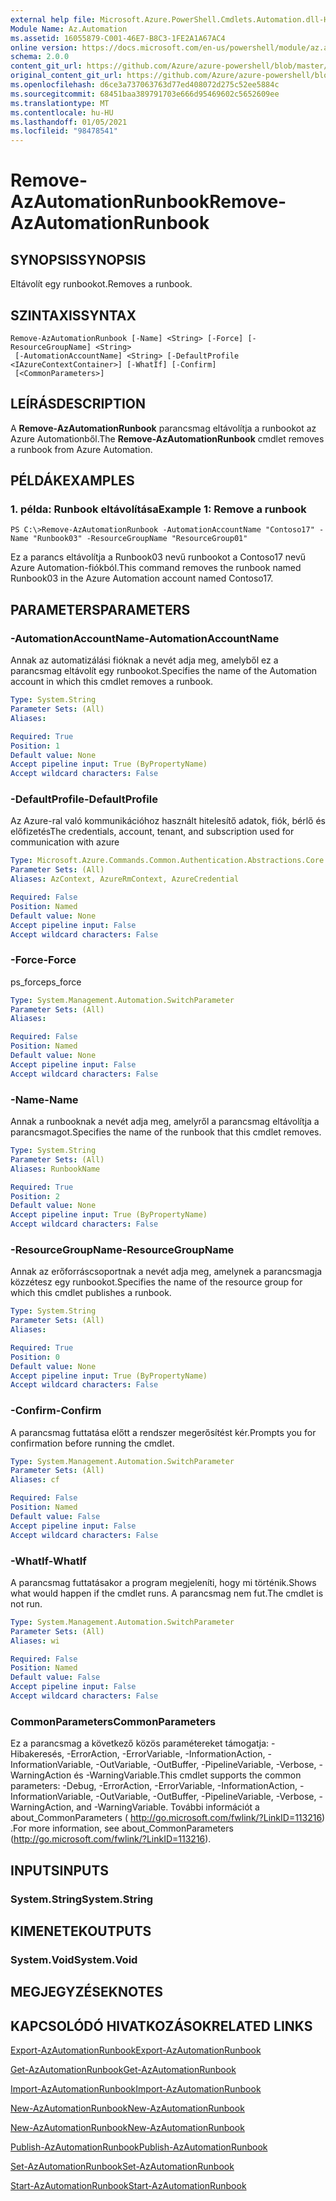 ```yaml
---
external help file: Microsoft.Azure.PowerShell.Cmdlets.Automation.dll-Help.xml
Module Name: Az.Automation
ms.assetid: 16055879-C001-46E7-B8C3-1FE2A1A67AC4
online version: https://docs.microsoft.com/en-us/powershell/module/az.automation/remove-azautomationrunbook
schema: 2.0.0
content_git_url: https://github.com/Azure/azure-powershell/blob/master/src/Automation/Automation/help/Remove-AzAutomationRunbook.md
original_content_git_url: https://github.com/Azure/azure-powershell/blob/master/src/Automation/Automation/help/Remove-AzAutomationRunbook.md
ms.openlocfilehash: d6ce3a737063763d77ed408072d275c52ee5884c
ms.sourcegitcommit: 68451baa389791703e666d95469602c5652609ee
ms.translationtype: MT
ms.contentlocale: hu-HU
ms.lasthandoff: 01/05/2021
ms.locfileid: "98478541"
---
```

# <span data-ttu-id="e8ae9-101">Remove-AzAutomationRunbook</span><span class="sxs-lookup"><span data-stu-id="e8ae9-101">Remove-AzAutomationRunbook</span></span>

## <span data-ttu-id="e8ae9-102">SYNOPSIS</span><span class="sxs-lookup"><span data-stu-id="e8ae9-102">SYNOPSIS</span></span>
<span data-ttu-id="e8ae9-103">Eltávolít egy runbookot.</span><span class="sxs-lookup"><span data-stu-id="e8ae9-103">Removes a runbook.</span></span>

## <span data-ttu-id="e8ae9-104">SZINTAXIS</span><span class="sxs-lookup"><span data-stu-id="e8ae9-104">SYNTAX</span></span>

```
Remove-AzAutomationRunbook [-Name] <String> [-Force] [-ResourceGroupName] <String>
 [-AutomationAccountName] <String> [-DefaultProfile <IAzureContextContainer>] [-WhatIf] [-Confirm]
 [<CommonParameters>]
```

## <span data-ttu-id="e8ae9-105">LEÍRÁS</span><span class="sxs-lookup"><span data-stu-id="e8ae9-105">DESCRIPTION</span></span>
<span data-ttu-id="e8ae9-106">A **Remove-AzAutomationRunbook** parancsmag eltávolítja a runbookot az Azure Automationből.</span><span class="sxs-lookup"><span data-stu-id="e8ae9-106">The **Remove-AzAutomationRunbook** cmdlet removes a runbook from Azure Automation.</span></span>

## <span data-ttu-id="e8ae9-107">PÉLDÁK</span><span class="sxs-lookup"><span data-stu-id="e8ae9-107">EXAMPLES</span></span>

### <span data-ttu-id="e8ae9-108">1. példa: Runbook eltávolítása</span><span class="sxs-lookup"><span data-stu-id="e8ae9-108">Example 1: Remove a runbook</span></span>
```
PS C:\>Remove-AzAutomationRunbook -AutomationAccountName "Contoso17" -Name "Runbook03" -ResourceGroupName "ResourceGroup01"
```

<span data-ttu-id="e8ae9-109">Ez a parancs eltávolítja a Runbook03 nevű runbookot a Contoso17 nevű Azure Automation-fiókból.</span><span class="sxs-lookup"><span data-stu-id="e8ae9-109">This command removes the runbook named Runbook03 in the Azure Automation account named Contoso17.</span></span>

## <span data-ttu-id="e8ae9-110">PARAMETERS</span><span class="sxs-lookup"><span data-stu-id="e8ae9-110">PARAMETERS</span></span>

### <span data-ttu-id="e8ae9-111">-AutomationAccountName</span><span class="sxs-lookup"><span data-stu-id="e8ae9-111">-AutomationAccountName</span></span>
<span data-ttu-id="e8ae9-112">Annak az automatizálási fióknak a nevét adja meg, amelyből ez a parancsmag eltávolít egy runbookot.</span><span class="sxs-lookup"><span data-stu-id="e8ae9-112">Specifies the name of the Automation account in which this cmdlet removes a runbook.</span></span>

```yaml
Type: System.String
Parameter Sets: (All)
Aliases:

Required: True
Position: 1
Default value: None
Accept pipeline input: True (ByPropertyName)
Accept wildcard characters: False
```

### <span data-ttu-id="e8ae9-113">-DefaultProfile</span><span class="sxs-lookup"><span data-stu-id="e8ae9-113">-DefaultProfile</span></span>
<span data-ttu-id="e8ae9-114">Az Azure-ral való kommunikációhoz használt hitelesítő adatok, fiók, bérlő és előfizetés</span><span class="sxs-lookup"><span data-stu-id="e8ae9-114">The credentials, account, tenant, and subscription used for communication with azure</span></span>

```yaml
Type: Microsoft.Azure.Commands.Common.Authentication.Abstractions.Core.IAzureContextContainer
Parameter Sets: (All)
Aliases: AzContext, AzureRmContext, AzureCredential

Required: False
Position: Named
Default value: None
Accept pipeline input: False
Accept wildcard characters: False
```

### <span data-ttu-id="e8ae9-115">-Force</span><span class="sxs-lookup"><span data-stu-id="e8ae9-115">-Force</span></span>
<span data-ttu-id="e8ae9-116">ps_force</span><span class="sxs-lookup"><span data-stu-id="e8ae9-116">ps_force</span></span>

```yaml
Type: System.Management.Automation.SwitchParameter
Parameter Sets: (All)
Aliases:

Required: False
Position: Named
Default value: None
Accept pipeline input: False
Accept wildcard characters: False
```

### <span data-ttu-id="e8ae9-117">-Name</span><span class="sxs-lookup"><span data-stu-id="e8ae9-117">-Name</span></span>
<span data-ttu-id="e8ae9-118">Annak a runbooknak a nevét adja meg, amelyről a parancsmag eltávolítja a parancsmagot.</span><span class="sxs-lookup"><span data-stu-id="e8ae9-118">Specifies the name of the runbook that this cmdlet removes.</span></span>

```yaml
Type: System.String
Parameter Sets: (All)
Aliases: RunbookName

Required: True
Position: 2
Default value: None
Accept pipeline input: True (ByPropertyName)
Accept wildcard characters: False
```

### <span data-ttu-id="e8ae9-119">-ResourceGroupName</span><span class="sxs-lookup"><span data-stu-id="e8ae9-119">-ResourceGroupName</span></span>
<span data-ttu-id="e8ae9-120">Annak az erőforráscsoportnak a nevét adja meg, amelynek a parancsmagja közzétesz egy runbookot.</span><span class="sxs-lookup"><span data-stu-id="e8ae9-120">Specifies the name of the resource group for which this cmdlet publishes a runbook.</span></span>

```yaml
Type: System.String
Parameter Sets: (All)
Aliases:

Required: True
Position: 0
Default value: None
Accept pipeline input: True (ByPropertyName)
Accept wildcard characters: False
```

### <span data-ttu-id="e8ae9-121">-Confirm</span><span class="sxs-lookup"><span data-stu-id="e8ae9-121">-Confirm</span></span>
<span data-ttu-id="e8ae9-122">A parancsmag futtatása előtt a rendszer megerősítést kér.</span><span class="sxs-lookup"><span data-stu-id="e8ae9-122">Prompts you for confirmation before running the cmdlet.</span></span>

```yaml
Type: System.Management.Automation.SwitchParameter
Parameter Sets: (All)
Aliases: cf

Required: False
Position: Named
Default value: False
Accept pipeline input: False
Accept wildcard characters: False
```

### <span data-ttu-id="e8ae9-123">-WhatIf</span><span class="sxs-lookup"><span data-stu-id="e8ae9-123">-WhatIf</span></span>
<span data-ttu-id="e8ae9-124">A parancsmag futtatásakor a program megjeleníti, hogy mi történik.</span><span class="sxs-lookup"><span data-stu-id="e8ae9-124">Shows what would happen if the cmdlet runs.</span></span>
<span data-ttu-id="e8ae9-125">A parancsmag nem fut.</span><span class="sxs-lookup"><span data-stu-id="e8ae9-125">The cmdlet is not run.</span></span>

```yaml
Type: System.Management.Automation.SwitchParameter
Parameter Sets: (All)
Aliases: wi

Required: False
Position: Named
Default value: False
Accept pipeline input: False
Accept wildcard characters: False
```

### <span data-ttu-id="e8ae9-126">CommonParameters</span><span class="sxs-lookup"><span data-stu-id="e8ae9-126">CommonParameters</span></span>
<span data-ttu-id="e8ae9-127">Ez a parancsmag a következő közös paramétereket támogatja: -Hibakeresés, -ErrorAction, -ErrorVariable, -InformationAction, -InformationVariable, -OutVariable, -OutBuffer, -PipelineVariable, -Verbose, -WarningAction és -WarningVariable.</span><span class="sxs-lookup"><span data-stu-id="e8ae9-127">This cmdlet supports the common parameters: -Debug, -ErrorAction, -ErrorVariable, -InformationAction, -InformationVariable, -OutVariable, -OutBuffer, -PipelineVariable, -Verbose, -WarningAction, and -WarningVariable.</span></span> <span data-ttu-id="e8ae9-128">További információt a about_CommonParameters ( http://go.microsoft.com/fwlink/?LinkID=113216) .</span><span class="sxs-lookup"><span data-stu-id="e8ae9-128">For more information, see about_CommonParameters (http://go.microsoft.com/fwlink/?LinkID=113216).</span></span>

## <span data-ttu-id="e8ae9-129">INPUTS</span><span class="sxs-lookup"><span data-stu-id="e8ae9-129">INPUTS</span></span>

### <span data-ttu-id="e8ae9-130">System.String</span><span class="sxs-lookup"><span data-stu-id="e8ae9-130">System.String</span></span>

## <span data-ttu-id="e8ae9-131">KIMENETEK</span><span class="sxs-lookup"><span data-stu-id="e8ae9-131">OUTPUTS</span></span>

### <span data-ttu-id="e8ae9-132">System.Void</span><span class="sxs-lookup"><span data-stu-id="e8ae9-132">System.Void</span></span>

## <span data-ttu-id="e8ae9-133">MEGJEGYZÉSEK</span><span class="sxs-lookup"><span data-stu-id="e8ae9-133">NOTES</span></span>

## <span data-ttu-id="e8ae9-134">KAPCSOLÓDÓ HIVATKOZÁSOK</span><span class="sxs-lookup"><span data-stu-id="e8ae9-134">RELATED LINKS</span></span>

[<span data-ttu-id="e8ae9-135">Export-AzAutomationRunbook</span><span class="sxs-lookup"><span data-stu-id="e8ae9-135">Export-AzAutomationRunbook</span></span>](./Export-AzAutomationRunbook.md)

[<span data-ttu-id="e8ae9-136">Get-AzAutomationRunbook</span><span class="sxs-lookup"><span data-stu-id="e8ae9-136">Get-AzAutomationRunbook</span></span>](./Get-AzAutomationRunbook.md)

[<span data-ttu-id="e8ae9-137">Import-AzAutomationRunbook</span><span class="sxs-lookup"><span data-stu-id="e8ae9-137">Import-AzAutomationRunbook</span></span>](./Import-AzAutomationRunbook.md)

[<span data-ttu-id="e8ae9-138">New-AzAutomationRunbook</span><span class="sxs-lookup"><span data-stu-id="e8ae9-138">New-AzAutomationRunbook</span></span>](./New-AzAutomationRunbook.md)

[<span data-ttu-id="e8ae9-139">New-AzAutomationRunbook</span><span class="sxs-lookup"><span data-stu-id="e8ae9-139">New-AzAutomationRunbook</span></span>](./New-AzAutomationRunbook.md)

[<span data-ttu-id="e8ae9-140">Publish-AzAutomationRunbook</span><span class="sxs-lookup"><span data-stu-id="e8ae9-140">Publish-AzAutomationRunbook</span></span>](./Publish-AzAutomationRunbook.md)

[<span data-ttu-id="e8ae9-141">Set-AzAutomationRunbook</span><span class="sxs-lookup"><span data-stu-id="e8ae9-141">Set-AzAutomationRunbook</span></span>](./Set-AzAutomationRunbook.md)

[<span data-ttu-id="e8ae9-142">Start-AzAutomationRunbook</span><span class="sxs-lookup"><span data-stu-id="e8ae9-142">Start-AzAutomationRunbook</span></span>](./Start-AzAutomationRunbook.md)


